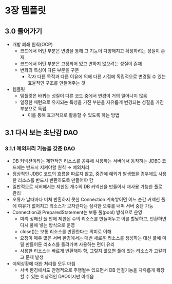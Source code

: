 # 3장 템플릿

## 3.0 들어가기

- 개방 폐쇄 원칙(OCP)
    - 코드에서 어떤 부분은 변경을 통해 그 기능이 다양해지고 확장하려는 성질이 존재
    - 코드에서 어떤 부분은 고정되어 있고 변하지 않으려는 성질이 존재
    - 변화의 특성이 다른 부분을 구분
        - 각자 다른 목적과 다른 이유에 의해 다른 시점에 독립적으로 변경될 수 있는 효율적인 구조를 만들어주는 것
- 템플릿
    - 템플릿은 바뀌는 성질이 다른 코드 중에서 변경이 거의 일어나지 않음
    - 일정한 패턴으로 유지되는 특성을 가진 부분을 자유롭게 변경되는 성질을 가진 부분으로 독립
        - 이를 통해 효과적으로 활용할 수 있도록 하는 방법

## 3.1 다시 보는 초난감 DAO

### 3.1.1 예외처리 기능을 갖춘 DAO

- DB 커넥션이라는 제한적인 리소스를 공유해 사용하는 서버에서 동작하는 JDBC 코드에는 반드시 지켜야할 원칙 → 예외처리
- 정상적인 JDBC 코드의 흐름을 따르지 않고, 중간에 예외가 발생했을 경우에도 사용한 리소스를 반드시 반환하도록 만들어야 함
- 일반적으로 서버에서는 제한된 개수의 DB 커넥션을 만들어서 재사용 가능한 풀로 관리
- 오류가 날때마다 미처 반환하지 못한 Connection 계속쌓이면 어느 순간 커넥션 풀에 여유가 없어지고 리소스가 모자란다는 심각한 오류를 내며 서버 중단 가능
- Connection과 PreparedStatement는 보통 풀(pool) 방식으로 운영
    - 미리 정해진 풀 안에 제한된 수의 리소스를 만들어두고 이를 할당하고, 반환하면 다시 풀에 넣는 방식으로 운영
    - close()는 보통 리소스를 반환한다는 의미로 이해
    - 요청이 매우 많은 서버 환경에서는 매번 새로운 리소스를 생성하는 대신 풀에 미릴 만들어둔 리소스를 돌려가며 사용하는 편이 유리
    - 사용한 리소스는 빠르게 반환해야 함, 그렇지 않으면 풀에 있는 리소스가 고갈되고 문제 발생
- 예외상황에 대한 처리를 모두 마침
    - 서버 환경에서도 안정적으로 주행될수 있으면서 DB 연결기능을 자유롭게 확장할 수 있는 이상적인 DAO이지만 아쉬움 